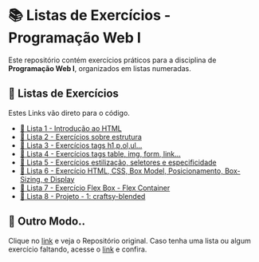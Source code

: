 # 📚 Listas de Exercícios - Programação Web I

Este repositório contém exercícios práticos para a disciplina de **Programação Web I**, organizados em listas numeradas.

## 📂 Listas de Exercícios

Estes Links vão direto para o código.

- [📜 Lista 1 - Introdução ao HTML](pwI-lista-1)  
- [📜 Lista 2 - Exercícios sobre estrutura](pwI-lista-2)  
- [📜 Lista 3 - Exercícios tags h1,p,ol,ul...](pwI-lista-3)  
- [📜 Lista 4 - Exercícios tags table, img, form, link...](pwI-lista-4)  
- [📜 Lista 5 - Exercícios estilização, seletores e especificidade ](pwI-lista-5)  
- [📜 Lista 6 - Exercício HTML, CSS, Box Model, Posicionamento, Box-Sizing, e Display](pwI-lista-6)
- [📜 Lista 7 - Exercício Flex Box - Flex Container](pwI-lista-7)  
- [📜 Lista 8 - Projeto - 1: craftsy-blended](./pwI-lista-8/pwI-lista-8.md)  

## 🚀 Outro Modo..  
Clique no [link](https://github.com/bvig0/PW-I) e veja o Repositório original. Caso tenha uma lista ou algum exercício faltando, acesse o [link](https://github.com/bvig0/PW-I) e confira.

